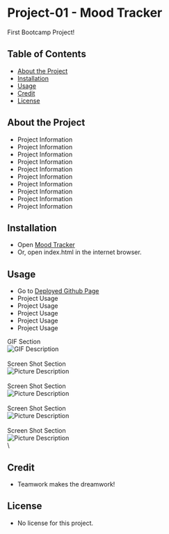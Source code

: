 # Project-01 - Mood Tracker
First Bootcamp Project!

## Table of Contents 

- [About the Project](#about-the-project)
- [Installation](#installation)
- [Usage](#usage)
- [Credit](#credit)
- [License](#license)

## About the Project

- Project Information
- Project Information
- Project Information 
- Project Information
- Project Information
- Project Information 
- Project Information 
- Project Information
- Project Information
- Project Information 

## Installation

- Open [Mood Tracker](https://chabivz.github.io/Project-01/) 
- Or, open index.html in the internet browser.

## Usage

- Go to [Deployed Github Page](https://chabivz.github.io/Project-01/)
- Project Usage
- Project Usage
- Project Usage
- Project Usage
- Project Usage

GIF Section \
![GIF Description](Assets/images/) \
\
Screen Shot Section \
![Picture Description](Assets/images/) \
\
Screen Shot Section \
![Picture Description](Assets/images/) \
\
Screen Shot Section \
![Picture Description](Assets/images/) \
\
Screen Shot Section \
![Picture Description](Assets/images/) \
\

## Credit

- Teamwork makes the dreamwork!

## License

- No license for this project.